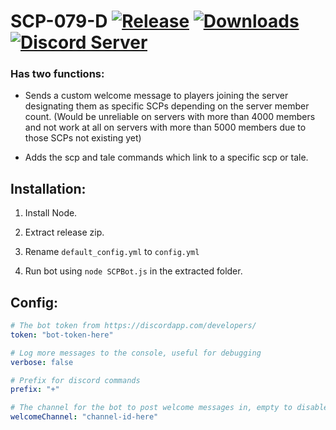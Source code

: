 # SCP-079-D [![Release](https://img.shields.io/github/release/KarlofDuty/SCP-079-D.svg)](https://github.com/KarlOfDuty/SCP-079-D/releases) [![Downloads](https://img.shields.io/github/downloads/KarlOfDuty/SCP-079-D/total.svg)](https://github.com/KarlOfDuty/SCP-079-D/releases) [![Discord Server](https://img.shields.io/discord/430468637183442945.svg?label=discord)](https://discord.gg/C5qMvkj)

### Has two functions: 

* Sends a custom welcome message to players joining the server designating them as specific SCPs depending on the server member count. (Would be unreliable on servers with more than 4000 members and not work at all on servers with more than 5000 members due to those SCPs not existing yet)


* Adds the scp and tale commands which link to a specific scp or tale.

## Installation:

1. Install Node.

2. Extract release zip.

3. Rename `default_config.yml` to `config.yml`

4. Run bot using `node SCPBot.js` in the extracted folder.

## Config:

```yaml
# The bot token from https://discordapp.com/developers/
token: "bot-token-here"

# Log more messages to the console, useful for debugging
verbose: false

# Prefix for discord commands
prefix: "+"

# The channel for the bot to post welcome messages in, empty to disable
welcomeChannel: "channel-id-here"
```
